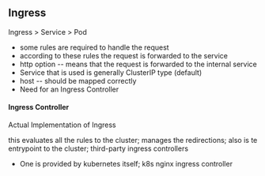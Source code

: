 ## Ingress

Ingress > Service > Pod

- some rules are required to handle the request
- according to these rules the request is forwarded to the service
- http option -- means that the request is forwarded to the internal service
- Service that is used is generally ClusterIP type (default)
- host -- should be mapped correctly
- Need for an Ingress Controller


#### Ingress Controller

Actual Implementation of Ingress

this evaluates all the rules to the cluster; manages the redirections; also is te entrypoint to the cluster; third-party ingress controllers

- One is provided by kubernetes itself; k8s nginx ingress controller

